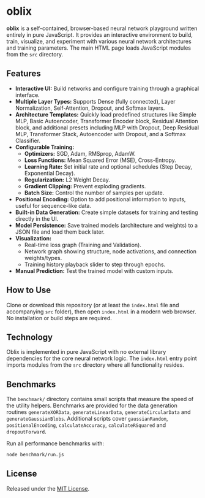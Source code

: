 # oblix

**oblix** is a self-contained, browser-based neural network playground written entirely in pure JavaScript. It provides an interactive environment to build, train, visualize, and experiment with various neural network architectures and training parameters. The main HTML page loads JavaScript modules from the `src` directory.

## Features

*   **Interactive UI:** Build networks and configure training through a graphical interface.
*   **Multiple Layer Types:** Supports Dense (fully connected), Layer Normalization, Self-Attention, Dropout, and Softmax layers.
*   **Architecture Templates:** Quickly load predefined structures like Simple MLP, Basic Autoencoder, Transformer Encoder block, Residual Attention block, and additional presets including MLP with Dropout, Deep Residual MLP, Transformer Stack, Autoencoder with Dropout, and a Softmax Classifier.
*   **Configurable Training:**
    *   **Optimizers:** SGD, Adam, RMSprop, AdamW.
    *   **Loss Functions:** Mean Squared Error (MSE), Cross-Entropy.
    *   **Learning Rate:** Set initial rate and optional schedules (Step Decay, Exponential Decay).
    *   **Regularization:** L2 Weight Decay.
    *   **Gradient Clipping:** Prevent exploding gradients.
    *   **Batch Size:** Control the number of samples per update.
*   **Positional Encoding:** Option to add positional information to inputs, useful for sequence-like data.
*   **Built-in Data Generation:** Create simple datasets for training and testing directly in the UI.
*   **Model Persistence:** Save trained models (architecture and weights) to a JSON file and load them back later.
*   **Visualization:**
    *   Real-time loss graph (Training and Validation).
    *   Network graph showing structure, node activations, and connection weights/types.
    *   Training history playback slider to step through epochs.
*   **Manual Prediction:** Test the trained model with custom inputs.

## How to Use

Clone or download this repository (or at least the `index.html` file and accompanying `src` folder), then open `index.html` in a modern web browser. No installation or build steps are required.

## Technology

Oblix is implemented in pure JavaScript with no external library dependencies for the core neural network logic. The `index.html` entry point imports modules from the `src` directory where all functionality resides.

## Benchmarks

The `benchmark/` directory contains small scripts that measure the speed of the
utility helpers. Benchmarks are provided for the data generation routines
`generateXORData`, `generateLinearData`, `generateCircularData` and
`generateGaussianBlobs`. Additional scripts cover `gaussianRandom`,
`positionalEncoding`, `calculateAccuracy`, `calculateRSquared` and `dropoutForward`.

Run all performance benchmarks with:

```bash
node benchmark/run.js
```


## License

Released under the [MIT License](LICENSE).
